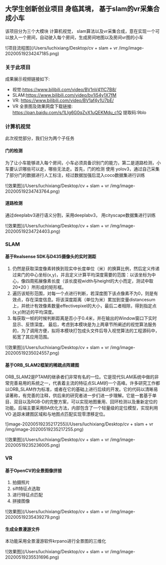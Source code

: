 ## 大学生创新创业项目 身临其境， 基于slam的vr采集合成小车

该项目分为三个大模块 计算机视觉， slam算法以及vr采集合成，意在实现一个可以放入一个房间，自动驶入每个房间，生成房间地图以及房间vr图的小车

![项目流程图](/Users/luchixiang/Desktop/cv + slam + vr /img/image-20200519234247185.png)

### 关于此项目

成果展示视频链接如下: 

- 视觉:https://www.bilibili.com/video/BV1nV411C7B8/ 
- SLAM:https://www.bilibili.com/video/bv1i54y1X7fM 
- VR: https://www.bilibili.com/video/BV1af4y1U7bE/
- VR 全景图及效果网盘下载链接:
  https://pan.baidu.com/s/1LIg6G0qZvX1uQEKMdu_c1Q
  提取码:9blo

### 计算机视觉

此次视觉部分，我们分为两个子任务

#### 门的检测

为了让小车能够进入每个房间，小车必须具备识别门的能力，第二是道路检测，小车要认识哪些可以走，哪些无法走。首先，门的检测 使用 yolov3，通过自己采集了部分门的数据进行人工标注，经过数据加强后混入coco数据集进行训练

![效果图](/Users/luchixiang/Desktop/cv + slam + vr /img/image-20200519234743764.png)

#### 道路检测

通过deeplabv3进行语义分割，采用deeplabv3， 用cityscape数据集进行训练

![效果图](/Users/luchixiang/Desktop/cv + slam + vr /img/image-20200519234724403.png)

### SLAM

#### 基于Realsense SDK与D435摄像头的实时测距

1. 仍然是获取深度像素转换到现实中长度单位（米）的换算比例，然后定义传递过来门的中心坐标(x,y)，并且定义计算平均深度需要的范围：以该坐标为中心，像四周拓展像素长度（该长度视width与height的大小而定，测试中取20*20 ）所形成的矩形框。
2. 遍历该矩形范围，对每一个点进行判断，若深度图下该点像素不为0，则是有效点，存在深度信息。将该深度距离（单位为米）累加到变量distancesum上，并统计有效像素数量effectivepixel的大小，最后二者相除，得到指定点(x,y)附近的平均深度。
3. 每获取一帧的时候判断距离是否小于0.4米，并在输出的Window窗口下实时显示、反馈深度。
   最后，考虑到本模块是为上两章节所阐述的视觉算法服务的，为了调用方便，拟将本模块打包成头文件后导入视觉算法的工程源码中，拓宽了其应用范围。

![效果图](/Users/luchixiang/Desktop/cv + slam + vr /img/image-20200519235024557.png)

#### 基于ORB_SLAM2框架的稀疏点阵建图

ORB_SLAM2是PTAM的继承者们非常有名的一位。它是现代SLAM系统中做的非常完善易用的系统之一，代表着主流的特征点SLAM的一个高峰。许多研究工作都以ORB_SLAM作为标准，或者在它的基础上进行后续的开发。它的代码以清晰易读著称，有完善的注释，供后来的研究者进一步们进一步理解。它是一套基于单目、双目以及RGB-D的完整方案，可以实现地图重用、回环检测以及重新定位的功能。后端主要采用BA优化方法，内部包含了一个轻量级的定位模型，实现利用VO 追踪未建图区域和与地图点匹配实现零漂移定位。

![image-20200519235217255](/Users/luchixiang/Desktop/cv + slam + vr /img/image-20200519235217255.png)

![效果图](/Users/luchixiang/Desktop/cv + slam + vr /img/image-20200519235236005.png)

### VR

#### 基于OpenCV的全景图像拼接

1. 拍摄照片
2. sift特征点选取
3. 进行特征点匹配
4. 拼接图像

![效果图](/Users/luchixiang/Desktop/cv + slam + vr /img/image-20200519235439279.png)

#### 生成全景漫游文件

本功能采用全景漫游软件krpano进行全景图的三维化

![效果图](/Users/luchixiang/Desktop/cv + slam + vr /img/image-20200519235531696.png)